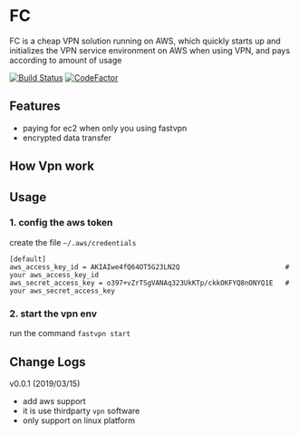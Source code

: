 # FC

FC is a cheap VPN solution running on AWS, which quickly starts up and initializes the VPN service environment on AWS when using VPN, and pays according to amount of usage

[![Build Status](https://travis-ci.org/Jamlee/fastvpn.svg?branch=master)](https://travis-ci.org/Jamlee/fastvpn)
[![CodeFactor](https://www.codefactor.io/repository/github/jamlee/fastvpn/badge)](https://www.codefactor.io/repository/github/jamlee/fastvpn)

## Features

- paying for ec2 when only you using fastvpn
- encrypted data transfer


## How Vpn work


## Usage

### 1. config the aws token

create the file `~/.aws/credentials`

```
[default]
aws_access_key_id = AKIAIwe4fQ64OT5G23LN2Q                          # your aws_access_key_id
aws_secret_access_key = o397+vZrTSgVANAq323UkKTp/ckkOKFYQ8nONYQ1E   # your aws_secret_access_key
```

### 2. start the vpn env

run the command `fastvpn start`


## Change Logs

v0.0.1 (2019/03/15)
- add aws support
- it is use thirdparty `vpn` software
- only support on linux platform

